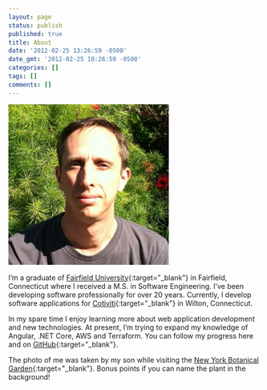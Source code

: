 ```yaml
---
layout: page
status: publish
published: true
title: About
date: '2012-02-25 13:26:59 -0500'
date_gmt: '2012-02-25 18:26:59 -0500'
categories: []
tags: []
comments: []
---
```

![Robert Lysik](/images/posts/2012/02/Robert.jpg "Robert Lysik")

I’m a graduate of [Fairfield University](https://www.fairfield.edu/){:target="_blank"} in Fairfield, Connecticut where I received a M.S. in Software Engineering. I’ve been developing software professionally for over 20 years. Currently, I develop software applications for [Cotiviti](https://www.cotiviti.com/){:target="_blank"} in Wilton, Connecticut.

In my spare time I enjoy learning more about web application development and new technologies. At present, I’m trying to expand my knowledge of Angular, .NET Core, AWS and Terraform. You can follow my progress here and on [GitHub](https://github.com/rmlysik){:target="_blank"}.

The photo of me was taken by my son while visiting the [New York Botanical Garden](https://www.nybg.org/){:target="_blank"}. Bonus points if you can name the plant in the background!
